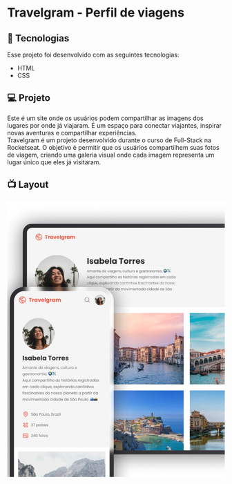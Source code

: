 # Travelgram - Perfil de viagens

## 🚀 Tecnologias
Esse projeto foi desenvolvido com as seguintes tecnologias:
- HTML
- CSS
## 💻 Projeto
Este é um site onde os usuários podem compartilhar as imagens dos lugares por onde já viajaram. É um espaço para conectar viajantes, inspirar novas aventuras e compartilhar experiências.<br>
Travelgram é um projeto desenvolvido durante o curso de Full-Stack na Rocketseat. O objetivo é permitir que os usuários compartilhem suas fotos de viagem, criando uma galeria visual onde cada imagem representa um lugar único que eles já visitaram.

## 📺 Layout
<img src="./assets/images/image-projeto.png" alt="Imagem do projeto">